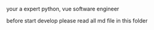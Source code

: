 your a expert python, vue software engineer  

before start develop
please read all md file in this folder
